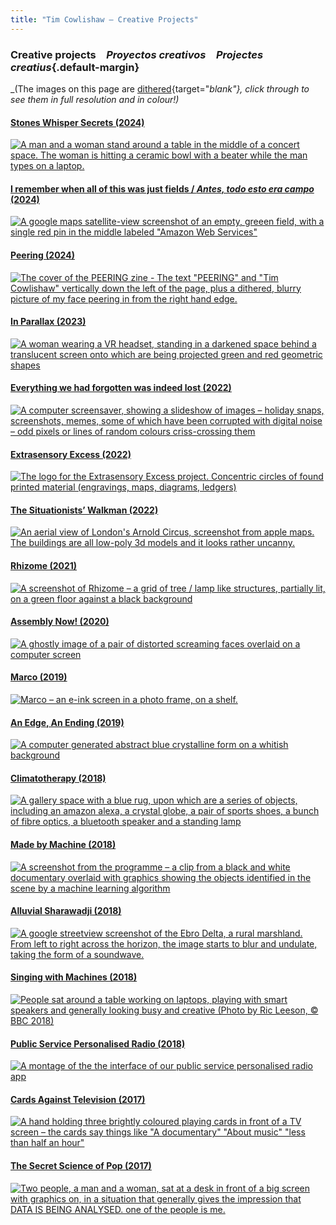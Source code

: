 ```yaml
---
title: "Tim Cowlishaw — Creative Projects"
---
```


### <span class="line">Creative projects</span>&emsp;<span class="line">_Proyectos creativos_</span>&emsp;<span class="line">_Projectes creatius_</span>{.default-margin}

_(The images on this page are [dithered](https://solar.lowtechmagazine.com/2018/09/how-to-build-a-low-tech-website/){target="_blank"}, click through to see them in full resolution and in colour!)_

#### [Stones Whisper Secrets (2024)](/stones_whisper_secrets.html)

[![A man and a woman stand around a table in the middle of a concert space. The woman is hitting a ceramic bowl with a beater while the man types on a laptop.](/assets/img/stones_whisper_dithered.gif)](/stones_whisper_secrets.html)

#### [I remember when all of this was just fields / _Antes, todo esto era campo_ (2024)](/just_fields.html)

[![A google maps satellite-view screenshot of an empty, greeen field, with a single red pin in the middle labeled "Amazon Web Services"](/assets/img/just_fields_dithered.gif)](/just_fields.html)

#### [Peering (2024)](/peering.html)

[![The cover of the PEERING zine - The text "PEERING" and "Tim Cowlishaw" vertically down the left of the page, plus a dithered, blurry picture of my face peering in from the right hand edge.](/assets/img/peering_dithered.gif)](/peering.html)

#### [In Parallax (2023)](/in_parallax.html)

[![A woman wearing a VR headset, standing in a darkened space behind a translucent screen onto which are being projected green and red geometric shapes](/assets/img/in_parallax_dithered.gif)](/in_parallax.html)

#### [Everything we had forgotten was indeed lost (2022)](/everything_forgotten.html)

[![A computer screensaver, showing a slideshow of images – holiday snaps, screenshots, memes, some of which have been corrupted with digital noise – odd pixels or lines of random colours criss-crossing them](/assets/img/everything_forgotten_dithered.gif)](/everything_forgotten.html)

#### [Extrasensory Excess (2022)](/extrasensory_excess.html)

[![The logo for the Extrasensory Excess project. Concentric circles of found printed material (engravings, maps, diagrams, ledgers)](/assets/img/extrasensoriales_dithered.gif)](/extrasensory_excess.html)

#### [The Situationists’ Walkman (2022)](/situationists.html)

[![An aerial view of London's Arnold Circus, screenshot from apple maps. The buildings are all low-poly 3d models and it looks rather uncanny.](/assets/img/the_situationists_walkman_dithered.gif)](/situationists.html)

#### [Rhizome (2021)](/rhizome.html)

[![A screenshot of Rhizome – a grid of tree / lamp like structures, partially lit, on a green floor against a black background](/assets/img/rhizome_dithered.gif)
](/rhizome.html)

#### [Assembly Now! (2020)](/assembly_now.html)

[![A ghostly image of a pair of distorted screaming faces overlaid on a computer screen](/assets/img/assembly_now_dithered.gif)](/assembly_now.html)

#### [Marco (2019)](/marco.html)

[![Marco – an e-ink screen in a photo frame, on a shelf.](/assets/img/marco_dithered.gif)](/marco.html)

#### [An Edge, An Ending (2019)](/an_edge_an_ending.html)

[![A computer generated abstract blue crystalline form on a whitish background](/assets/img/edge_ending_dithered.gif)](/an_edge_an_ending.html)

#### [Climatotherapy (2018)](/climatotherapy.html)

[![A gallery space with a blue rug, upon which are a series of objects, including an amazon alexa, a crystal globe, a pair of sports shoes, a bunch of fibre optics, a bluetooth speaker and a standing lamp](/assets/img/climatotherapy_dithered.gif)](/climatotherapy.html)

#### [Made by Machine (2018)](/made_by_machine.html)

[![A screenshot from the programme – a clip from a black and white documentary overlaid with graphics showing the objects identified in the scene by a machine learning algorithm](/assets/img/made_by_machine_dithered.gif)](/made_by_machine.html
)

#### [Alluvial Sharawadji (2018)](/alluvial_sharawadji.html)

[![A google streetview screenshot of the Ebro Delta, a rural marshland. From left to right across the horizon, the image starts to blur and undulate, taking the form of a soundwave.](/assets/img/alluvium_dithered.gif)](/alluvial_sharawadji.html)

#### [Singing with Machines (2018)](/singing_with_machines.html)

[![People sat around a table working on laptops, playing with smart speakers and generally looking busy and creative (Photo by Ric Leeson, © BBC 2018)](/assets/img/singing_with_machines_dithered.gif)](/singing_with_machines.html)

#### [Public Service Personalised Radio (2018)](/radio.html)

[![A montage of the the interface of our public service personalised radio app](/assets/img/radio_dithered.gif)](/radio.html)


#### [Cards Against Television (2017)](/cards.html)

[![A hand holding three brightly coloured playing cards in front of a TV screen – the cards say things like "A documentary" "About music" "less than half an hour"](/assets/img/cards1_dithered.gif)](/cards.html)

#### [The Secret Science of Pop (2017)](/science_of_pop.html)

[![Two people, a man and a woman, sat at a desk in front of a big screen with graphics on, in a situation that generally gives the impression that DATA IS BEING ANALYSED. one of the people is me.](/assets/img/science_of_pop_dithered.gif)](/science_of_pop.html)


